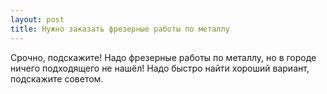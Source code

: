 ```yaml
---
layout: post 
title: Нужно заказать фрезерные работы по металлу 
--- 
```

Срочно, подскажите! Надо фрезерные работы по металлу, но в городе ничего подходящего не нашёл! Надо быстро найти хороший вариант, подскажите советом.